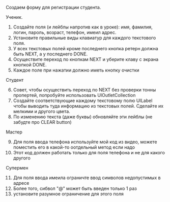 Создаем форму для регистрации студента.

Ученик. 

1. Создайте поля (и лейблы напротив как в уроке): имя, фамилия, логин, пароль, возраст, телефон, имеил адрес.
2. Установите правильные виды клавиатур для каждого текстового поля.
3. У всех текстовых полей кроме последнего кнопка ретерн должна быть NEXT, а у последнего DONE.
4. Осуществите переход по кнопкам NEXT и уберите клаву с экрана кнопкой DONE. 
5. Каждое поле при нажатии должно иметь кнопку очистки 

Студент

6. Совет, чтобы осуществить переход по NEXT без проверки тонны пропертей, попробуйте использовать UIOutletCollection
7. Создайте соответствующие каждому текстовому полю UILabel чтобы выводить туда информацию из текстовых полей. Сделайте их мелкими и другого цвета.
8. По изменению текста (даже буквы) обновляйте эти лейблы (не забудте про CLEAR button)

Мастер

9. Для поля ввода телефона используйте мой код из видео, можете поместить его в какой-то оотдельный метод если надо
10. Этот код должен работать только для поля телефона и не для какого другого

Супермен

11. Для поля ввода имеила ограничте ввод символов недопустимых в адресе
12. Более того, сибвол "@" может быть введен только 1 раз
13. установите разумное ограничение для этого поля
